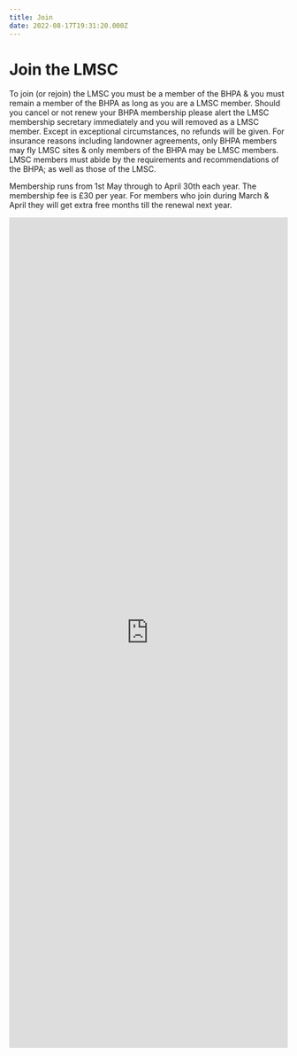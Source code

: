 ```yaml
---
title: Join
date: 2022-08-17T19:31:20.000Z
---
```

# Join the LMSC

To join (or rejoin) the LMSC you must be a member of the BHPA & you must remain a member of the BHPA as long as you are a LMSC member. Should you cancel or not renew your BHPA membership please alert the LMSC membership secretary immediately and you will removed as a LMSC member. Except in exceptional circumstances, no refunds will be given. For insurance reasons including landowner agreements, only BHPA members may fly LMSC sites & only members of the BHPA may be LMSC members.  LMSC members must abide by the requirements and recommendations of the BHPA; as well as those of the LMSC.

Membership runs from 1st May through to April 30th each year. The membership fee is £30 per year. For members who join during March & April they will get extra free months till the renewal next year.


<iframe id='wcFrame' src='https://webcollect.org.uk/org/index.php?page=subscription&amp;organisation_id=2728&amp;embedded=1' width='100%' height='1500px' marginheight='0' frameborder='0' allowTransparency='true'></iframe><script type='text/javascript' src='https://webcollect.org.uk/media/js/resize_iframe.js'></script>
